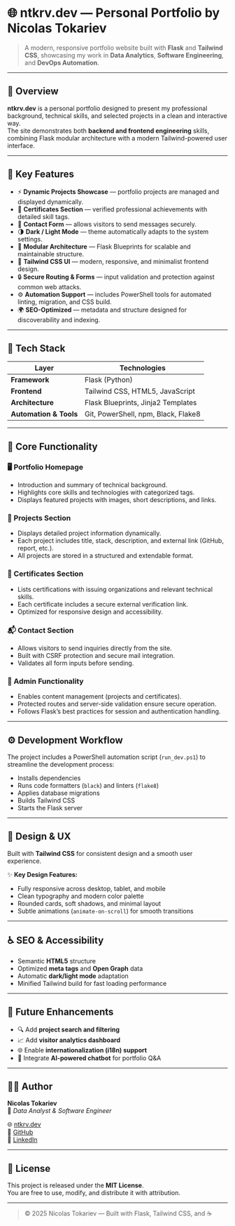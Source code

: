 # 🌐 ntkrv.dev — Personal Portfolio by Nicolas Tokariev

> A modern, responsive portfolio website built with **Flask** and **Tailwind CSS**, showcasing my work in **Data Analytics**, **Software Engineering**, and **DevOps Automation**.

---

## 🧩 Overview

**ntkrv.dev** is a personal portfolio designed to present my professional background, technical skills, and selected projects in a clean and interactive way.  
The site demonstrates both **backend and frontend engineering** skills, combining Flask modular architecture with a modern Tailwind-powered user interface.

---

## 🚀 Key Features

- ⚡ **Dynamic Projects Showcase** — portfolio projects are managed and displayed dynamically.  
- 🧠 **Certificates Section** — verified professional achievements with detailed skill tags.  
- 💬 **Contact Form** — allows visitors to send messages securely.  
- 🌗 **Dark / Light Mode** — theme automatically adapts to the system settings.  
- 🧩 **Modular Architecture** — Flask Blueprints for scalable and maintainable structure.  
- 🎨 **Tailwind CSS UI** — modern, responsive, and minimalist frontend design.  
- 🔒 **Secure Routing & Forms** — input validation and protection against common web attacks.  
- ⚙️ **Automation Support** — includes PowerShell tools for automated linting, migration, and CSS build.  
- 🌍 **SEO-Optimized** — metadata and structure designed for discoverability and indexing.  

---

## 🧠 Tech Stack

| Layer | Technologies |
|--------|---------------|
| **Framework** | Flask (Python) |
| **Frontend** | Tailwind CSS, HTML5, JavaScript |
| **Architecture** | Flask Blueprints, Jinja2 Templates |
| **Automation & Tools** | Git, PowerShell, npm, Black, Flake8 |

---
## 🧠 Core Functionality

### 🖥️ Portfolio Homepage
- Introduction and summary of technical background.  
- Highlights core skills and technologies with categorized tags.  
- Displays featured projects with images, short descriptions, and links.  

### 🧾 Projects Section
- Displays detailed project information dynamically.  
- Each project includes title, stack, description, and external link (GitHub, report, etc.).  
- All projects are stored in a structured and extendable format.

### 🏅 Certificates Section
- Lists certifications with issuing organizations and relevant technical skills.  
- Each certificate includes a secure external verification link.  
- Optimized for responsive design and accessibility.

### 📬 Contact Section
- Allows visitors to send inquiries directly from the site.  
- Built with CSRF protection and secure mail integration.  
- Validates all form inputs before sending.

### 🧰 Admin Functionality
- Enables content management (projects and certificates).  
- Protected routes and server-side validation ensure secure operation.  
- Follows Flask’s best practices for session and authentication handling.

---

## ⚙️ Development Workflow

The project includes a PowerShell automation script (`run_dev.ps1`) to streamline the development process:

- Installs dependencies  
- Runs code formatters (`black`) and linters (`flake8`)  
- Applies database migrations  
- Builds Tailwind CSS  
- Starts the Flask server

---

## 🎨 Design & UX

Built with **Tailwind CSS** for consistent design and a smooth user experience.

✨ **Key Design Features:**
- Fully responsive across desktop, tablet, and mobile  
- Clean typography and modern color palette  
- Rounded cards, soft shadows, and minimal layout  
- Subtle animations (`animate-on-scroll`) for smooth transitions  

---

## ♿ SEO & Accessibility

- Semantic **HTML5** structure  
- Optimized **meta tags** and **Open Graph** data  
- Automatic **dark/light mode** adaptation  
- Minified Tailwind build for fast loading performance  

---

## 🔮 Future Enhancements

- 🔍 Add **project search and filtering**
- 📈 Add **visitor analytics dashboard**
- 🌐 Enable **internationalization (i18n) support**
- 🤖 Integrate **AI-powered chatbot** for portfolio Q&A  

---

## 👨‍💻 Author

**Nicolas Tokariev**  
📍 *Data Analyst & Software Engineer*  

🌐 [ntkrv.dev](https://ntkrv.dev)  
🐙 [GitHub](https://github.com/ntkrv)  
💼 [LinkedIn](https://linkedin.com/in/ntkrv)

---

## 🪪 License

This project is released under the **MIT License**.  
You are free to use, modify, and distribute it with attribution.

---

> © 2025 Nicolas Tokariev — Built with Flask, Tailwind CSS, and ☕
